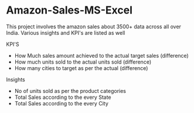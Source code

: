 # Amazon-Sales-MS-Excel

This project involves the amazon sales about 3500+ data across all over India. Various insights and KPI's are listed as well

KPI'S
- How Much sales amount achieved to the actual target sales (difference)
- How much units sold to the actual units sold (difference)
- How many cities to target as per the actual (difference)

Insights
- No of units sold as per the product categories
- Total Sales according to the every State
- Total Sales according to the every City 
